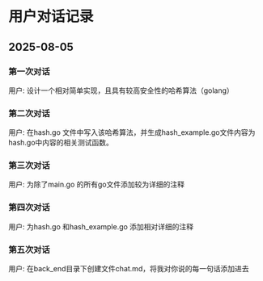 # 用户对话记录

## 2025-08-05

### 第一次对话
用户: 设计一个相对简单实现，且具有较高安全性的哈希算法（golang）

### 第二次对话
用户: 在hash.go 文件中写入该哈希算法，并生成hash_example.go文件内容为hash.go中内容的相关测试函数。

### 第三次对话
用户: 为除了main.go 的所有go文件添加较为详细的注释

### 第四次对话
用户: 为hash.go 和hash_example.go 添加相对详细的注释

### 第五次对话
用户: 在back_end目录下创建文件chat.md，将我对你说的每一句话添加进去